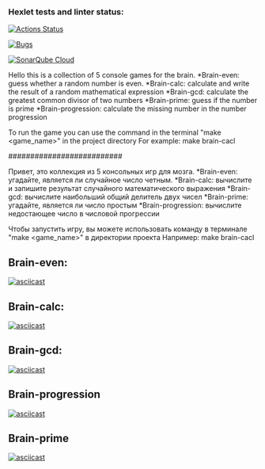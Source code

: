 ### Hexlet tests and linter status:

[![Actions Status](https://github.com/dimahodanit/frontend-project-44/actions/workflows/hexlet-check.yml/badge.svg)](https://github.com/dimahodanit/frontend-project-44/actions)

[![Bugs](https://sonarcloud.io/api/project_badges/measure?project=dimahodanit_frontend-project-44&metric=bugs)](https://sonarcloud.io/summary/new_code?id=dimahodanit_frontend-project-44)

[![SonarQube Cloud](https://sonarcloud.io/images/project_badges/sonarcloud-highlight.svg)](https://sonarcloud.io/summary/new_code?id=dimahodanit_frontend-project-44)

Hello this is a collection of 5 console games for the brain.
*Brain-even: guess whether a random number is even.
*Brain-calc: calculate and write the result of a random mathematical expression
*Brain-gcd: calculate the greatest common divisor of two numbers
*Brain-prime: guess if the number is prime
*Brain-progression: calculate the missing number in the number progression

To run the game you can use the command in the terminal "make <game_name>" in the project directory
For example: make brain-cacl

##########################

Привет, это коллекция из 5 консольных игр для мозга.
*Brain-even: угадайте, является ли случайное число четным.
*Brain-calc: вычислите и запишите результат случайного математического выражения
*Brain-gcd: вычислите наибольший общий делитель двух чисел
*Brain-prime: угадайте, является ли число простым
*Brain-progression: вычислите недостающее число в числовой прогрессии

Чтобы запустить игру, вы можете использовать команду в терминале "make <game_name>" в директории проекта
Например: make brain-cacl

## Brain-even:

[![asciicast](https://asciinema.org/a/TeDaFKi929vG0Qx9dRSjSEHMP.svg)](https://asciinema.org/a/TeDaFKi929vG0Qx9dRSjSEHMP)

## Brain-calc:

[![asciicast](https://asciinema.org/a/yJjr1shDz3l7YbV0xmJvscohk.svg)](https://asciinema.org/a/yJjr1shDz3l7YbV0xmJvscohk)

## Brain-gcd:

[![asciicast](https://asciinema.org/a/Iff1wnlrium8tMfuj4wxsd8QD.svg)](https://asciinema.org/a/Iff1wnlrium8tMfuj4wxsd8QD)

## Brain-progression

[![asciicast](https://asciinema.org/a/cyOeM51aG5ydwQfbJFk2YaLGA.svg)](https://asciinema.org/a/cyOeM51aG5ydwQfbJFk2YaLGA)

## Brain-prime

[![asciicast](https://asciinema.org/a/Z4LqsYBLBT9a4NyB10GbONxgY.svg)](https://asciinema.org/a/Z4LqsYBLBT9a4NyB10GbONxgY)